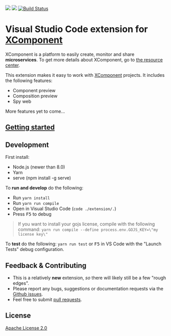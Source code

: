 [![](http://slack.xcomponent.com/badge.svg)](http://slack.xcomponent.com/)
[![](https://vsmarketplacebadge.apphb.com/version/xcomponent.xcomponent.svg)](https://marketplace.visualstudio.com/items?itemName=XComponent.xcomponent)
[![Build Status](https://travis-ci.org/xcomponent/vscode-xcomponent.svg?branch=master)](https://travis-ci.org/xcomponent/vscode-xcomponent)

# Visual Studio Code extension for [XComponent](http://www.xcomponent.com/)

XComponent is a platform to easily create, monitor and share **microservices**. To get more details about XComponent, go to [the resource center](https://github.com/xcomponent/xcomponent).

This extension makes it easy to work with [XComponent](http://www.xcomponent.com/) projects. It includes the following features:
* Component preview
* Composition preview
* Spy web

More features yet to come...

## [Getting started](https://github.com/xcomponent/vscode-xcomponent/blob/master/extension/README.md)

## Development

First install:
* Node.js (newer than 8.0)
* Yarn
* serve (npm install -g serve)

To **run and develop** do the following:

* Run `yarn install`
* Run `yarn run compile`
* Open in Visual Studio Code (`code ./extension/.`)
* Press <kbd>F5</kbd> to debug

> If you want to install your gojs license, compile with the following command:
> `yarn run compile --define process.env.GOJS_KEY=\"my license key\"`

To **test** do the following: `yarn run test` or <kbd>F5</kbd> in VS Code with the "Launch Tests" debug configuration.

## Feedback & Contributing

 * This is a relatively **new** extension, _so_ there will likely still be a few "rough edges"\.
 * Please report any bugs, suggestions or documentation requests via the [Github issues](https://github.com/xcomponent/vscode-xcomponent/issues).
 * Feel free to submit [pull requests](https://github.com/xcomponent/vscode-xcomponent/pulls).
                
## License

[Apache License 2.0](https://raw.githubusercontent.com/xcomponent/vscode-xcomponent/master/LICENSE)